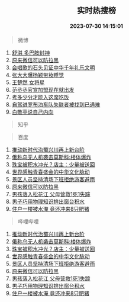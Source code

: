 <div align="center"><h2>实时热搜榜</h2><h4>2023-07-30 14:15:01</h4></div>

> 微博  

1. [舒淇 多巴胺封神](https://s.weibo.com/weibo?q=%E8%88%92%E6%B7%87%20%E5%A4%9A%E5%B7%B4%E8%83%BA%E5%B0%81%E7%A5%9E&t=31&band_rank=1&Refer=top)<br />
2. [原来微信可以防拉黑](https://s.weibo.com/weibo?q=%23%E5%8E%9F%E6%9D%A5%E5%BE%AE%E4%BF%A1%E5%8F%AF%E4%BB%A5%E9%98%B2%E6%8B%89%E9%BB%91%23&t=31&band_rank=2&Refer=top)<br />
3. [会唱歌的石头见证中华千年礼乐文明](https://s.weibo.com/weibo?q=%23%E4%BC%9A%E5%94%B1%E6%AD%8C%E7%9A%84%E7%9F%B3%E5%A4%B4%E8%A7%81%E8%AF%81%E4%B8%AD%E5%8D%8E%E5%8D%83%E5%B9%B4%E7%A4%BC%E4%B9%90%E6%96%87%E6%98%8E%23&t=31&band_rank=3&Refer=top)<br />
4. [张大大曝杨颖带妆睡觉](https://s.weibo.com/weibo?q=%23%E5%BC%A0%E5%A4%A7%E5%A4%A7%E6%9B%9D%E6%9D%A8%E9%A2%96%E5%B8%A6%E5%A6%86%E7%9D%A1%E8%A7%89%23&t=31&band_rank=4&Refer=top)<br />
5. [王楚然 女将星](https://s.weibo.com/weibo?q=%E7%8E%8B%E6%A5%9A%E7%84%B6%20%E5%A5%B3%E5%B0%86%E6%98%9F&t=31&band_rank=5&Refer=top)<br />
6. [范丞丞官宣加盟现在就出发](https://s.weibo.com/weibo?q=%23%E8%8C%83%E4%B8%9E%E4%B8%9E%E5%AE%98%E5%AE%A3%E5%8A%A0%E7%9B%9F%E7%8E%B0%E5%9C%A8%E5%B0%B1%E5%87%BA%E5%8F%91%23&t=31&band_rank=6&Refer=top)<br />
7. [考多少分才能入这席吃饭](https://s.weibo.com/weibo?q=%23%E8%80%83%E5%A4%9A%E5%B0%91%E5%88%86%E6%89%8D%E8%83%BD%E5%85%A5%E8%BF%99%E5%B8%AD%E5%90%83%E9%A5%AD%23&t=31&band_rank=7&Refer=top)<br />
8. [自驾进罗布泊车队失联者被找到已遇难](https://s.weibo.com/weibo?q=%23%E8%87%AA%E9%A9%BE%E8%BF%9B%E7%BD%97%E5%B8%83%E6%B3%8A%E8%BD%A6%E9%98%9F%E5%A4%B1%E8%81%94%E8%80%85%E8%A2%AB%E6%89%BE%E5%88%B0%E5%B7%B2%E9%81%87%E9%9A%BE%23&t=31&band_rank=8&Refer=top)<br />
9. [白敬亭说自己内向](https://s.weibo.com/weibo?q=%23%E7%99%BD%E6%95%AC%E4%BA%AD%E8%AF%B4%E8%87%AA%E5%B7%B1%E5%86%85%E5%90%91%23&t=31&band_rank=9&Refer=top)<br />

> 知乎  


> 百度  

1. [推动新时代治蜀兴川再上新台阶](https://www.baidu.com/s?wd=%E6%8E%A8%E5%8A%A8%E6%96%B0%E6%97%B6%E4%BB%A3%E6%B2%BB%E8%9C%80%E5%85%B4%E5%B7%9D%E5%86%8D%E4%B8%8A%E6%96%B0%E5%8F%B0%E9%98%B6&sa=fyb_news&rsv_dl=fyb_news)<br />
2. [俄称乌无人机袭击莫斯科:楼体爆炸](https://www.baidu.com/s?wd=%E4%BF%84%E7%A7%B0%E4%B9%8C%E6%97%A0%E4%BA%BA%E6%9C%BA%E8%A2%AD%E5%87%BB%E8%8E%AB%E6%96%AF%E7%A7%91%3A%E6%A5%BC%E4%BD%93%E7%88%86%E7%82%B8&sa=fyb_news&rsv_dl=fyb_news)<br />
3. [珠宝被积水冲光？店主：少量被送回](https://www.baidu.com/s?wd=%E7%8F%A0%E5%AE%9D%E8%A2%AB%E7%A7%AF%E6%B0%B4%E5%86%B2%E5%85%89%EF%BC%9F%E5%BA%97%E4%B8%BB%EF%BC%9A%E5%B0%91%E9%87%8F%E8%A2%AB%E9%80%81%E5%9B%9E&sa=fyb_news&rsv_dl=fyb_news)<br />
4. [世界感触青春盛会的中华文化脉动](https://www.baidu.com/s?wd=%E4%B8%96%E7%95%8C%E6%84%9F%E8%A7%A6%E9%9D%92%E6%98%A5%E7%9B%9B%E4%BC%9A%E7%9A%84%E4%B8%AD%E5%8D%8E%E6%96%87%E5%8C%96%E8%84%89%E5%8A%A8&sa=fyb_news&rsv_dl=fyb_news)<br />
5. [景区人员坚持清场下班拒绝游客避雨](https://www.baidu.com/s?wd=%E6%99%AF%E5%8C%BA%E4%BA%BA%E5%91%98%E5%9D%9A%E6%8C%81%E6%B8%85%E5%9C%BA%E4%B8%8B%E7%8F%AD%E6%8B%92%E7%BB%9D%E6%B8%B8%E5%AE%A2%E9%81%BF%E9%9B%A8&sa=fyb_news&rsv_dl=fyb_news)<br />
6. [原来微信可以防拉黑](https://www.baidu.com/s?wd=%E5%8E%9F%E6%9D%A5%E5%BE%AE%E4%BF%A1%E5%8F%AF%E4%BB%A5%E9%98%B2%E6%8B%89%E9%BB%91&sa=fyb_news&rsv_dl=fyb_news)<br />
7. [男孩落入松花江 父母营救1死1失踪](https://www.baidu.com/s?wd=%E7%94%B7%E5%AD%A9%E8%90%BD%E5%85%A5%E6%9D%BE%E8%8A%B1%E6%B1%9F+%E7%88%B6%E6%AF%8D%E8%90%A5%E6%95%911%E6%AD%BB1%E5%A4%B1%E8%B8%AA&sa=fyb_news&rsv_dl=fyb_news)<br />
8. [男子巧用物理知识排出窗台积水](https://www.baidu.com/s?wd=%E7%94%B7%E5%AD%90%E5%B7%A7%E7%94%A8%E7%89%A9%E7%90%86%E7%9F%A5%E8%AF%86%E6%8E%92%E5%87%BA%E7%AA%97%E5%8F%B0%E7%A7%AF%E6%B0%B4&sa=fyb_news&rsv_dl=fyb_news)<br />
9. [住户一楼被水淹 竟还冲来8只肥猪](https://www.baidu.com/s?wd=%E4%BD%8F%E6%88%B7%E4%B8%80%E6%A5%BC%E8%A2%AB%E6%B0%B4%E6%B7%B9+%E7%AB%9F%E8%BF%98%E5%86%B2%E6%9D%A58%E5%8F%AA%E8%82%A5%E7%8C%AA&sa=fyb_news&rsv_dl=fyb_news)<br />

> 哔哩哔哩  

1. [推动新时代治蜀兴川再上新台阶](https://www.baidu.com/s?wd=%E6%8E%A8%E5%8A%A8%E6%96%B0%E6%97%B6%E4%BB%A3%E6%B2%BB%E8%9C%80%E5%85%B4%E5%B7%9D%E5%86%8D%E4%B8%8A%E6%96%B0%E5%8F%B0%E9%98%B6&sa=fyb_news&rsv_dl=fyb_news)<br />
2. [俄称乌无人机袭击莫斯科:楼体爆炸](https://www.baidu.com/s?wd=%E4%BF%84%E7%A7%B0%E4%B9%8C%E6%97%A0%E4%BA%BA%E6%9C%BA%E8%A2%AD%E5%87%BB%E8%8E%AB%E6%96%AF%E7%A7%91%3A%E6%A5%BC%E4%BD%93%E7%88%86%E7%82%B8&sa=fyb_news&rsv_dl=fyb_news)<br />
3. [珠宝被积水冲光？店主：少量被送回](https://www.baidu.com/s?wd=%E7%8F%A0%E5%AE%9D%E8%A2%AB%E7%A7%AF%E6%B0%B4%E5%86%B2%E5%85%89%EF%BC%9F%E5%BA%97%E4%B8%BB%EF%BC%9A%E5%B0%91%E9%87%8F%E8%A2%AB%E9%80%81%E5%9B%9E&sa=fyb_news&rsv_dl=fyb_news)<br />
4. [世界感触青春盛会的中华文化脉动](https://www.baidu.com/s?wd=%E4%B8%96%E7%95%8C%E6%84%9F%E8%A7%A6%E9%9D%92%E6%98%A5%E7%9B%9B%E4%BC%9A%E7%9A%84%E4%B8%AD%E5%8D%8E%E6%96%87%E5%8C%96%E8%84%89%E5%8A%A8&sa=fyb_news&rsv_dl=fyb_news)<br />
5. [景区人员坚持清场下班拒绝游客避雨](https://www.baidu.com/s?wd=%E6%99%AF%E5%8C%BA%E4%BA%BA%E5%91%98%E5%9D%9A%E6%8C%81%E6%B8%85%E5%9C%BA%E4%B8%8B%E7%8F%AD%E6%8B%92%E7%BB%9D%E6%B8%B8%E5%AE%A2%E9%81%BF%E9%9B%A8&sa=fyb_news&rsv_dl=fyb_news)<br />
6. [原来微信可以防拉黑](https://www.baidu.com/s?wd=%E5%8E%9F%E6%9D%A5%E5%BE%AE%E4%BF%A1%E5%8F%AF%E4%BB%A5%E9%98%B2%E6%8B%89%E9%BB%91&sa=fyb_news&rsv_dl=fyb_news)<br />
7. [男孩落入松花江 父母营救1死1失踪](https://www.baidu.com/s?wd=%E7%94%B7%E5%AD%A9%E8%90%BD%E5%85%A5%E6%9D%BE%E8%8A%B1%E6%B1%9F+%E7%88%B6%E6%AF%8D%E8%90%A5%E6%95%911%E6%AD%BB1%E5%A4%B1%E8%B8%AA&sa=fyb_news&rsv_dl=fyb_news)<br />
8. [男子巧用物理知识排出窗台积水](https://www.baidu.com/s?wd=%E7%94%B7%E5%AD%90%E5%B7%A7%E7%94%A8%E7%89%A9%E7%90%86%E7%9F%A5%E8%AF%86%E6%8E%92%E5%87%BA%E7%AA%97%E5%8F%B0%E7%A7%AF%E6%B0%B4&sa=fyb_news&rsv_dl=fyb_news)<br />
9. [住户一楼被水淹 竟还冲来8只肥猪](https://www.baidu.com/s?wd=%E4%BD%8F%E6%88%B7%E4%B8%80%E6%A5%BC%E8%A2%AB%E6%B0%B4%E6%B7%B9+%E7%AB%9F%E8%BF%98%E5%86%B2%E6%9D%A58%E5%8F%AA%E8%82%A5%E7%8C%AA&sa=fyb_news&rsv_dl=fyb_news)<br />
